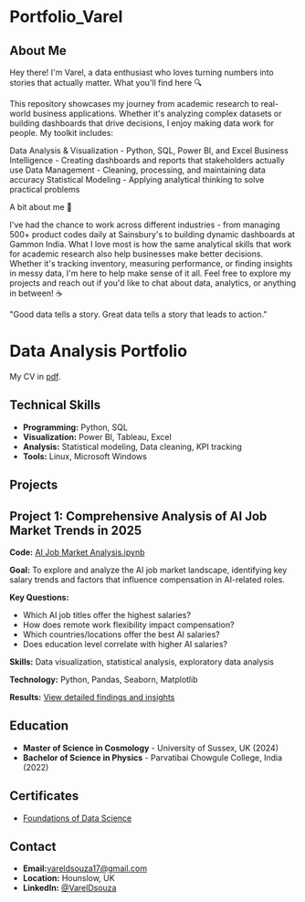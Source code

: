 # Portfolio_Varel

## About Me
Hey there! I'm Varel, a data enthusiast who loves turning numbers into stories that actually matter.
What you'll find here 🔍


This repository showcases my journey from academic research to real-world business applications. Whether it's analyzing complex datasets or building dashboards that drive decisions, I enjoy making data work for people.
My toolkit includes:

Data Analysis & Visualization - Python, SQL, Power BI, and Excel
Business Intelligence - Creating dashboards and reports that stakeholders actually use
Data Management - Cleaning, processing, and maintaining data accuracy
Statistical Modeling - Applying analytical thinking to solve practical problems

A bit about me 🚀


I've had the chance to work across different industries - from managing 500+ product codes daily at Sainsbury's to building dynamic dashboards at Gammon India. What I love most is how the same analytical skills that work for academic research also help businesses make better decisions.
Whether it's tracking inventory, measuring performance, or finding insights in messy data, I'm here to help make sense of it all.
Feel free to explore my projects and reach out if you'd like to chat about data, analytics, or anything in between! ☕

"Good data tells a story. Great data tells a story that leads to action."


# Data Analysis Portfolio

My CV in [pdf](https://github.com/Vareldsouza/Portfolio_Varel/blob/main/Varel%20Dsouza%20CV.pdf).

## Technical Skills
- **Programming:** Python, SQL
- **Visualization:** Power BI, Tableau, Excel
- **Analysis:** Statistical modeling, Data cleaning, KPI tracking
- **Tools:** Linux, Microsoft Windows

## Projects

## Project 1: Comprehensive Analysis of AI Job Market Trends in 2025

**Code:** [AI Job Market Analysis.ipynb](your-notebook-url)

**Goal:** To explore and analyze the AI job market landscape, identifying key salary trends and factors that influence compensation in AI-related roles.

**Key Questions:**
- Which AI job titles offer the highest salaries?
- How does remote work flexibility impact compensation?
- Which countries/locations offer the best AI salaries?
- Does education level correlate with higher AI salaries?

**Skills:** Data visualization, statistical analysis, exploratory data analysis

**Technology:** Python, Pandas, Seaborn, Matplotlib

**Results:** [View detailed findings and insights](https://github.com/Vareldsouza/Portfolio_Varel/blob/main/AI%20Job%20Market%20Analysis_Results.pdf)


## Education
- **Master of Science in Cosmology** - University of Sussex, UK (2024)
- **Bachelor of Science in Physics** - Parvatibai Chowgule College, India (2022)

## Certificates
- [Foundations of Data Science](https://coursera.org/share/fb4712f6a6d7f590afe93c2e7fcb1694)

## Contact
- **Email:**[vareldsouza17@gmail.com](vareldsouza17@gmail.com)
- **Location:** Hounslow, UK
- **LinkedIn:** [@VarelDsouza](https://www.linkedin.com/in/varel-dsouza-a83289272/)
